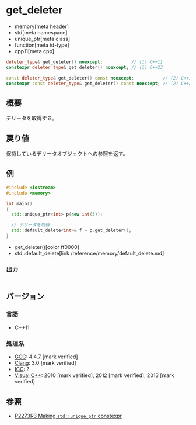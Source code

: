 # get_deleter
* memory[meta header]
* std[meta namespace]
* unique_ptr[meta class]
* function[meta id-type]
* cpp11[meta cpp]

```cpp
deleter_type& get_deleter() noexcept;           // (1) C++11
constexpr deleter_type& get_deleter() noexcept; // (1) C++23

const deleter_type& get_deleter() const noexcept;           // (2) C++11
constexpr const deleter_type& get_deleter() const noexcept; // (2) C++23
```

## 概要
デリータを取得する。


## 戻り値
保持しているデリータオブジェクトへの参照を返す。


## 例
```cpp example
#include <iostream>
#include <memory>

int main()
{
  std::unique_ptr<int> p(new int(3));

  // デリータを取得
  std::default_delete<int>& f = p.get_deleter();
}
```
* get_deleter()[color ff0000]
* std::default_delete[link /reference/memory/default_delete.md]

### 出力
```
```

## バージョン
### 言語
- C++11

### 処理系
- [GCC](/implementation.md#gcc): 4.4.7 [mark verified]
- [Clang](/implementation.md#clang): 3.0 [mark verified]
- [ICC](/implementation.md#icc): ?
- [Visual C++](/implementation.md#visual_cpp): 2010 [mark verified], 2012 [mark verified], 2013 [mark verified]


## 参照
- [P2273R3 Making `std::unique_ptr` constexpr](https://www.open-std.org/jtc1/sc22/wg21/docs/papers/2021/p2273r3.pdf)
